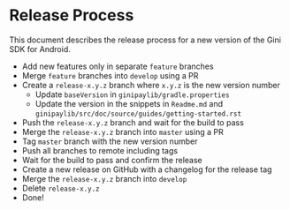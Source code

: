 # Release Process

This document describes the release process for a new version of the Gini SDK for Android.

* Add new features only in separate `feature` branches
* Merge `feature` branches into `develop` using a PR
* Create a `release-x.y.z` branch where `x.y.z` is the new version number 
  * Update `baseVersion` in `ginipaylib/gradle.properties`
  * Update the version in the snippets in `Readme.md` and `ginipaylib/src/doc/source/guides/getting-started.rst`
* Push the `release-x.y.z` branch and wait for the build to pass
* Merge the `release-x.y.z` branch into `master` using a PR
* Tag `master` branch with the new version number
* Push all branches to remote including tags
* Wait for the build to pass and confirm the release
* Create a new release on GitHub with a changelog for the release tag
* Merge the `release-x.y.z` branch into `develop`
* Delete `release-x.y.z`
* Done!

